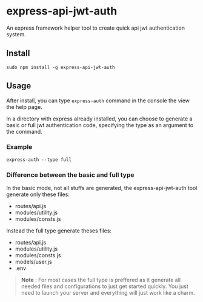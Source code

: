 # express-api-jwt-auth
An express framework helper tool to create quick api jwt authentication system.

## Install

```shell
sudo npm install -g express-api-jwt-auth
```
## Usage
After install, you can type ```express-auth``` command in the console the view the help page.

In a directory with express already installed, you can choose to generate a basic or full jwt authentication code, specifying the type as an argument to the command.

### Example

```shell
express-auth --type full
```

### Difference between the basic and full type

In the basic mode, not all stuffs are generated, the express-api-jwt-auth tool generate only these files:
- routes/api.js
- modules/utility.js
- modules/consts.js

Instead the full type generate theses files:

- routes/api.js
- modules/utility.js
- modules/consts.js
- models/user.js
- .env

> **Note** : For most cases the full type is preffered as it generate all needed files and configurations to just get started quickly. You just need to launch your server and everything will just work like a charm. 
